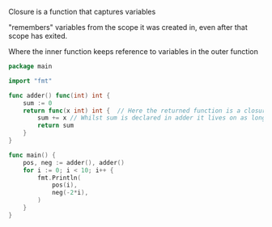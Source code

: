 Closure is a function that captures variables 

"remembers" variables from the scope it was created in, even after that scope has exited.

Where the inner function keeps reference to variables in the outer function

``` go
package main

import "fmt"

func adder() func(int) int {
	sum := 0
	return func(x int) int {  // Here the returned function is a closure that uses and updates that sum
		sum += x // Whilst sum is declared in adder it lives on as long as the closure above exists (because closure captures it)
		return sum
	}
}

func main() {
	pos, neg := adder(), adder()
	for i := 0; i < 10; i++ {
		fmt.Println(
			pos(i),
			neg(-2*i),
		)
	}
}
```